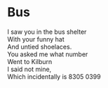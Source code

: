 # Bus 

I saw you in the bus shelter  
With your funny hat  
And untied shoelaces.  
You asked me what number  
Went to Kilburn  
I said not mine,  
Which incidentally is 8305 0399 
